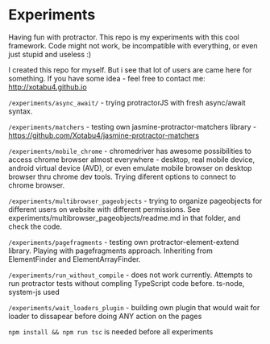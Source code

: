# Experiments

Having fun with protractor. This repo is my experiments with this cool framework.
Code might not work, be incompatible with everything, or even just stupid and useless :)

I created this repo for myself. But i see that lot of users are came here for something. If you have some idea - feel free to contact me: http://xotabu4.github.io


`/experiments/async_await/` - trying protractorJS with fresh async/await syntax. 

`/experiments/matchers` - testing own jasmine-protractor-matchers library - https://github.com/Xotabu4/jasmine-protractor-matchers

`/experiments/mobile_chrome` - chromedriver has awesome possibilities to access chrome browser almost everywhere - desktop, real mobile device, android virtual device (AVD), or even emulate mobile browser on desktop browser thru chrome dev tools. Trying diferent options to connect to chrome browser.

`/experiments/multibrowser_pageobjects` - trying to organize pageobjects for different users on website with different permissions. See experiments/multibrowser_pageobjects/readme.md in that folder, and check the code.

`/experiments/pagefragments` - testing own protractor-element-extend library. Playing with pagefragments approach. Inheriting from ElementFinder and ElementArrayFinder.

`/experiments/run_without_compile` - does not work currently. Attempts to run protractor tests without compling TypeScript code before. ts-node, system-js used

`/experiments/wait_loaders_plugin` - building own plugin that would wait for loader to dissapear before doing ANY action on the pages



`npm install && npm run tsc` is needed before all experiments
